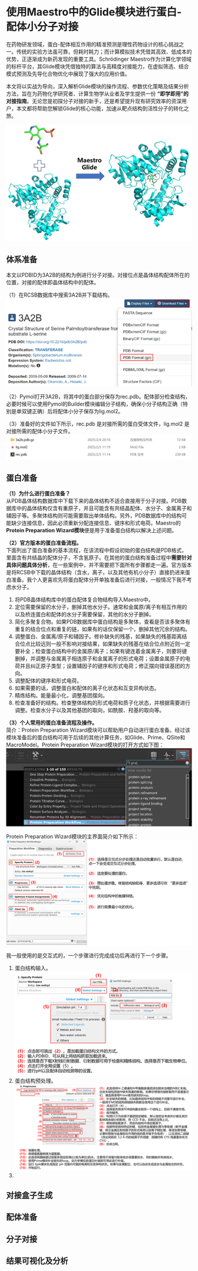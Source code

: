 # 使用Maestro中的Glide模块进行蛋白-配体小分子对接
在药物研发领域，蛋白-配体相互作用的精准预测是理性药物设计的核心挑战之一。传统的实验方法虽可靠，但耗时耗力；而计算模拟技术凭借其高效、低成本的优势，正逐渐成为新药发现的重要工具。Schrödinger Maestro作为计算化学领域的标杆平台，其Glide模块凭借独特的算法与高精度对接能力，在虚拟筛选、结合模式预测及先导化合物优化中展现了强大的应用价值。  

本文将以实战为导向，深入解析Glide模块的操作流程、参数优化策略及结果分析方法，旨在为药物化学研究者、计算生物学从业者及学生提供一份 **“即学即用”的对接指南**。无论您是初探分子对接的新手，还是希望提升现有研究效率的资深用户，本文都将帮助您解锁Glide的核心功能，加速从靶点结构到活性分子的转化之旅。  

![](使用Maestro中的Glide模块进行蛋白-配体小分子对接/使用Maestro中的Glide模块进行蛋白-配体小分子对接_2025-02-05-11-42-05.png)  

## 体系准备
本文以PDBID为3A2B的结构为例进行分子对接。对接位点是晶体结构配体所在的位置，对接的配体即晶体结构中的配体。

（1）在RCSB数据库中搜索3A2B并下载结构。
![](使用Maestro中的Glide模块进行蛋白-配体小分子对接/使用Maestro中的Glide模块进行蛋白-配体小分子对接_2025-02-05-11-10-43.png)  

（2）Pymol打开3A2B，将其中的蛋白部分保存为rec.pdb。配体部分检查结构，必要时候可以使用Pymol的Builder模块编辑分子结构，确保小分子结构正确（特别是单双键正确）后将配体小分子保存为lig.mol2。  

（3）准备好的文件如下所示，rec.pdb 是对接所需的蛋白受体文件，lig.mol2 是对接所需的配体小分子文件。  
![](使用Maestro中的Glide模块进行蛋白-配体小分子对接/使用Maestro中的Glide模块进行蛋白-配体小分子对接_2025-02-05-11-30-58.png)  

## 蛋白准备
**（1）为什么进行蛋白准备？**  
从PDB晶体结构数据库中下载下来的晶体结构不适合直接用于分子对接。PDB数据库中的晶体结构仅含有重原子，并且可能含有共结晶配体、水分子、金属离子和辅因子等。多聚体结构则可能需要取出单体结构。另外，PDB数据库中的结构可能缺少连接信息，因此必须重新分配连接信息、键序和形式电荷。Maestro的**Protein Preparation Wizard模块**便是用于准备蛋白结构以解决上述问题。  

**（2）官方版本的蛋白准备流程。**   
下面列出了蛋白准备的基本流程，在该流程中假设初始的蛋白结构是PDB格式，里面含有共结晶的配体分子，不含氢原子。在其他的蛋白结构准备过程中**需要针对具体问题具体分析**，在一些案例中，并不需要把下面所有步骤都走一遍。官方版本是将RCSB中下载的晶体结构（含水，离子，以及其他有机小分子）直接扔进来蛋白准备。我个人更喜欢先将蛋白配体分开单独准备后进行对接，一般情况下我不考虑水分子。    

1. 将PDB晶体结构库中的蛋白配体复合物结构导入Maestro中。  
2. 定位需要保留的水分子，删掉其他水分子。通常和金属原/离子有相互作用的以及桥连蛋白和配体的水分子需要保留，其他的水分子删掉。
3. 简化多聚复合物。如果PDB数据库中蛋白结构是多聚体，查看是否该多聚体有重复的结合位点和重复的链，如果有的话仅保留一个，删掉其他冗余的结构。
4. 调整蛋白、金属离/原子和辅因子。修补缺失的残基，如果缺失的残基距离结合位点比较远则一般不影响对接结果，如果缺失的残基在结合位点附近则一定要补全；检查蛋白结构中的金属原/离子；如果有键连着金属离子，则要将键删掉，并调整与金属离子相连原子和金属离子的形式电荷；设置金属原子的电荷并且纠正原子类型；设置辅因子的键序和形式电荷；修正摆向错误基团的方向。
5. 调整配体的键序和形式电荷。
6. 如果需要的话，调整蛋白和配体的离子化状态和互变异构状态。
7. 精炼结构。能量最小化，调整基团摆向。
8. 检查准备好的结构。检查整体结构的形式电荷和质子化状态，并根据需要进行调整。检查水分子以及其他基团的取向，如酰胺、羟基的取向等。

**（3）个人常用的蛋白准备流程及操作。**   
简介：Protein Preparation Wizard模块可以帮助用户自动进行蛋白准备。经过该模块准备后的蛋白结构可用于后续的其他计算任务，如Glide、Prime、QSite和MacroModel。Protein Preparation Wizard模块的打开方式如下图：  
![](使用Maestro中的Glide模块进行蛋白-配体小分子对接/使用Maestro中的Glide模块进行蛋白-配体小分子对接_2025-02-05-12-04-57.png)  

Protein Preparation Wizard模块的主界面简介如下所示：  
![](使用Maestro中的Glide模块进行蛋白-配体小分子对接/使用Maestro中的Glide模块进行蛋白-配体小分子对接_2025-02-05-16-33-51.png)  

我一般使用的是交互式的，一个步骤进行完成成功后再进行下一个步骤。  

1. 蛋白结构输入。  
![](使用Maestro中的Glide模块进行蛋白-配体小分子对接/使用Maestro中的Glide模块进行蛋白-配体小分子对接_2025-02-05-16-51-33.png)  
2. 蛋白结构预处理。  
![](使用Maestro中的Glide模块进行蛋白-配体小分子对接/使用Maestro中的Glide模块进行蛋白-配体小分子对接_2025-02-05-18-30-53.png)  
3. 

## 对接盒子生成
## 配体准备
## 分子对接
## 结果可视化及分析